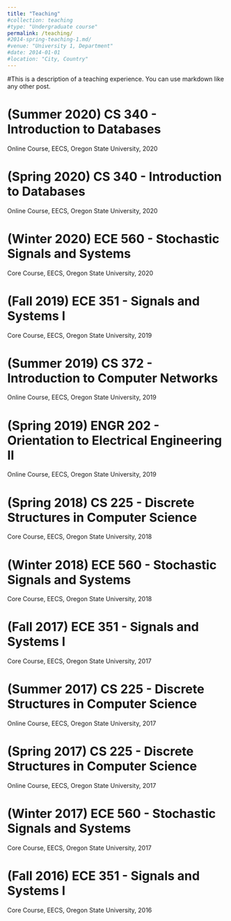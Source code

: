 ```yaml
---
title: "Teaching"
#collection: teaching
#type: "Undergraduate course"
permalink: /teaching/
#2014-spring-teaching-1.md/
#venue: "University 1, Department"
#date: 2014-01-01
#location: "City, Country"
---
```


#This is a description of a teaching experience. You can use markdown like any other post.

(Summer 2020) CS 340 - Introduction to Databases
======
Online Course, EECS, Oregon State University, 2020

(Spring 2020) CS 340 - Introduction to Databases
======
Online Course, EECS, Oregon State University, 2020

(Winter 2020) ECE 560 - Stochastic Signals and Systems
======
Core Course, EECS, Oregon State University, 2020

(Fall 2019) ECE 351 - Signals and Systems I
======
Core Course, EECS, Oregon State University, 2019

(Summer 2019) CS 372 - Introduction to Computer Networks
======
Online Course, EECS, Oregon State University, 2019

(Spring 2019) ENGR 202 - Orientation to Electrical Engineering II
======
Online Course, EECS, Oregon State University, 2019

(Spring 2018) CS 225 - Discrete Structures in Computer Science
======
Core Course, EECS, Oregon State University, 2018

(Winter 2018) ECE 560 - Stochastic Signals and Systems
======
Core Course, EECS, Oregon State University, 2018

(Fall 2017) ECE 351 - Signals and Systems I
======
Core Course, EECS, Oregon State University, 2017

(Summer 2017) CS 225 - Discrete Structures in Computer Science
======
Online Course, EECS, Oregon State University, 2017

(Spring 2017) CS 225 - Discrete Structures in Computer Science
======
Online Course, EECS, Oregon State University, 2017

(Winter 2017) ECE 560 - Stochastic Signals and Systems
======
Core Course, EECS, Oregon State University, 2017

(Fall 2016) ECE 351 - Signals and Systems I
======
Core Course, EECS, Oregon State University, 2016
